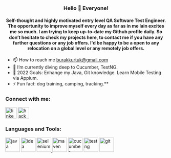 <h3 align="center">Hello 👋 Everyone!</h1>
<h4 align="center">Self-thought and highly motivated entry level QA Software Test Engineer. The opportunity to improve myself
every day as far as in me lain excites me so much. I am trying to keep up-to-date my Github
proﬁle daily. So don’t hesitate to check my projects here, to contact me if you have any further questions or any job offers. I'd be happy to be a open to any relocation on a global level or any remotely job offers.</h4>


- 📫 How to reach me burakkurtuk@gmail.com
- 🌱 I’m currently diving deep to Cucumber, TestNG.
- 🥅 2022 Goals: Enhange my Java, Git knowledge. Learn Mobile Testing via Appium.
- ⚡ Fun fact: dog training, camping, tracking.**
<h3 align="left">Connect with me:</h3>
<a href="https://www.linkedin.com/in/burakkurtuk/" target="blank"><img align="center" src="https://skillicons.dev/icons?i=linkedin" alt="linkedin" height="35" width="35" /></a>
<a href="https://www.hackerrank.com/burakkurtuk" target="blank"><img align="center" src="https://raw.githubusercontent.com/rahuldkjain/github-profile-readme-generator/master/src/images/icons/Social/hackerearth.svg" alt="hackerrank" height="35" width="35" /></a>
<h3 align="left">Languages and Tools:</h3><p align="left">
<a href="https://www.java.com/" target="_blank"><img src="https://skillicons.dev/icons?i=java" alt="java" width="45" height="45"/></a>
<a href="https://www.jetbrains.com/idea/" target="_blank"><img src="https://skillicons.dev/icons?i=idea" alt="idea" width="45" height="45"/></a>
<a href="https://www.selenium.dev/" target="_blank"><img src="https://skillicons.dev/icons?i=selenium" alt="selenium" width="45" height="45"/>
<a href="https://maven.apache.org/" target="_blank"> <img src="https://skillicons.dev/icons?i=maven" alt="maven" width="45" height="45"/></a>
<a href="https://cucumber.io/" target="_blank"><img src="https://avatars.githubusercontent.com/u/320565?s=280&v=4" alt="cucumber" width="45" height="45"/></a>
<a href="https://testng.org/doc/" target="_blank"><img src="https://blogs.perficient.com/files/2014/08/TestNG.png" alt="testng" width="45" height="45" /></a>
<a href="https://git-scm.com/" target="_blank"><img src="https://skillicons.dev/icons?i=git" alt="git" width="45" height="45"/></a>
